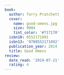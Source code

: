 ```yaml
---
book:
  author: Terry Pratchett
  cover:
    name: good-omens.jpg
    size: 9904
    tint_color: '#717170'
  isbn10: 0552171891
  isbn13: '9780552171892'
  publication_year: 2014
  title: Good Omens
review:
  date_read: '2019-07-21'
  rating: 4
---
```

